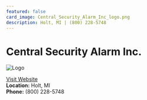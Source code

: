 ```yaml
---
featured: false
card_image: Central_Security_Alarm_Inc_logo.png
description: Holt, MI | (800) 228-5748
---
```


# Central Security Alarm Inc.
<img src="Central_Security_Alarm_Inc_logo.png" alt="Logo" style="max-width: 200px; height: auto;">

<a href="https://www.csamonitoring.com">Visit Website</a>  
**Location:** Holt, MI  
**Phone:** (800) 228-5748
